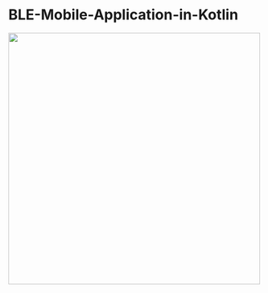 # BLE-Mobile-Application-in-Kotlin
<img src="https://github.com/asgoodasbread/BLE-Mobile-Application-in-Kotlin/assets/121584961/285a83cd-73f5-4368-be4a-09c50cb32685" width="500" height="auto">
